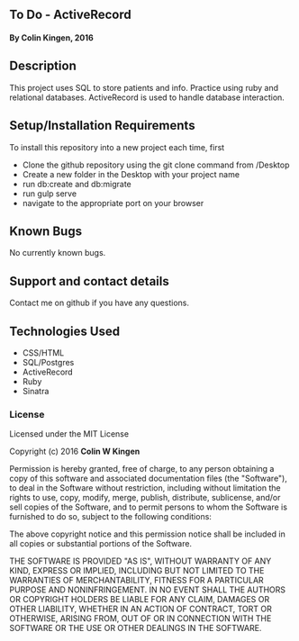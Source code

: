 ## To Do - ActiveRecord

#### By Colin Kingen, 2016

## Description

This project uses SQL to store patients and info. Practice using ruby and relational databases.
ActiveRecord is used to handle database interaction.


## Setup/Installation Requirements


To install this repository into a new project each time, first

* Clone the github repository using the git clone command from /Desktop
* Create a new folder in the Desktop with your project name
* run db:create and db:migrate 
* run gulp serve
* navigate to the appropriate port on your browser

## Known Bugs

No currently known bugs.

## Support and contact details

Contact me on github if you have any questions.

## Technologies Used

* CSS/HTML
* SQL/Postgres
* ActiveRecord
* Ruby
* Sinatra


### License

Licensed under the MIT License

Copyright (c) 2016 **Colin W Kingen**

Permission is hereby granted, free of charge, to any person obtaining a copy of this software and associated documentation files (the "Software"), to deal in the Software without restriction, including without limitation the rights to use, copy, modify, merge, publish, distribute, sublicense, and/or sell copies of the Software, and to permit persons to whom the Software is furnished to do so, subject to the following conditions:

The above copyright notice and this permission notice shall be included in all copies or substantial portions of the Software.

THE SOFTWARE IS PROVIDED "AS IS", WITHOUT WARRANTY OF ANY KIND, EXPRESS OR IMPLIED, INCLUDING BUT NOT LIMITED TO THE WARRANTIES OF MERCHANTABILITY, FITNESS FOR A PARTICULAR PURPOSE AND NONINFRINGEMENT. IN NO EVENT SHALL THE AUTHORS OR COPYRIGHT HOLDERS BE LIABLE FOR ANY CLAIM, DAMAGES OR OTHER LIABILITY, WHETHER IN AN ACTION OF CONTRACT, TORT OR OTHERWISE, ARISING FROM, OUT OF OR IN CONNECTION WITH THE SOFTWARE OR THE USE OR OTHER DEALINGS IN THE SOFTWARE.
